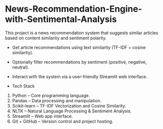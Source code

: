 # News-Recommendation-Engine-with-Sentimental-Analysis
This project is a news recommendation system that suggests similar articles based on content similarity and sentiment polarity.



- Get article recommendations using text similarity (TF-IDF + cosine similarity).

- Optionally filter recommendations by sentiment (positive, negative, neutral).

- Interact with the system via a user-friendly Streamlit web interface.



- Tech Stack
1. Python – Core programming language.
2. Pandas – Data processing and manipulation.
3. Scikit-learn – TF-IDF Vectorization and Cosine Similarity.
4. NLTK – Natural Language Processing & Sentiment Analysis.
5. Streamlit – Web app interface.
6. Git + GitHub – Version control and project hosting.


